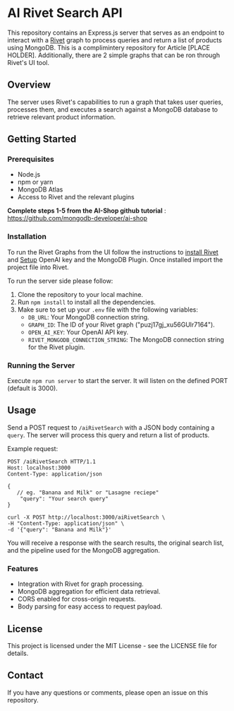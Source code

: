 # AI Rivet Search API

This repository contains an Express.js server that serves as an endpoint to interact with a [Rivet](https://rivet.ironcladapp.com/) graph to process queries and return a list of products using MongoDB. This is a complimintery repository for Article [PLACE HOLDER]. Additionally, there are 2 simple graphs that can be ron through Rivet's UI tool.

## Overview

The server uses Rivet's capabilities to run a graph that takes user queries, processes them, and executes a search against a MongoDB database to retrieve relevant product information.

## Getting Started

### Prerequisites

- Node.js
- npm or yarn
- MongoDB Atlas 
- Access to Rivet and the relevant plugins

**Complete steps 1-5 from the AI-Shop github tutorial** : https://github.com/mongodb-developer/ai-shop


### Installation

To run the Rivet Graphs from the UI follow the instructions to [install Rivet](https://rivet.ironcladapp.com/docs/getting-started/installation) and [Setup](https://rivet.ironcladapp.com/docs/getting-started/setup) OpenAI key and the MongoDB Plugin. Once installed import the project file into Rivet.

To run the server side please follow:

1. Clone the repository to your local machine.
2. Run `npm install` to install all the dependencies.
3. Make sure to set up your `.env` file with the following variables:
   - `DB_URL`: Your MongoDB connection string.
   - `GRAPH_ID`: The ID of your Rivet graph ("puzj17gj_xu56GUlr7164").
   - `OPEN_AI_KEY`: Your OpenAI API key.
   - `RIVET_MONGODB_CONNECTION_STRING`: The MongoDB connection string for the Rivet plugin.

### Running the Server

Execute `npm run server` to start the server. It will listen on the defined PORT (default is 3000).

## Usage

Send a POST request to `/aiRivetSearch` with a JSON body containing a `query`. The server will process this query and return a list of products.

Example request:

```
POST /aiRivetSearch HTTP/1.1
Host: localhost:3000
Content-Type: application/json

{
   // eg. "Banana and Milk" or "Lasagne reciepe"
    "query": "Your search query"
}
```

```shell
curl -X POST http://localhost:3000/aiRivetSearch \
-H "Content-Type: application/json" \
-d '{"query": "Banana and Milk"}'
```

You will receive a response with the search results, the original search list, and the pipeline used for the MongoDB aggregation.

### Features
- Integration with Rivet for graph processing.
- MongoDB aggregation for efficient data retrieval.
- CORS enabled for cross-origin requests.
- Body parsing for easy access to request payload.


## License
This project is licensed under the MIT License - see the LICENSE file for details.

## Contact
If you have any questions or comments, please open an issue on this repository.
